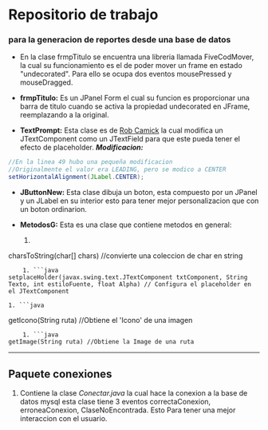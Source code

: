 # Repositorio de trabajo
### para la generacion de reportes desde una base de datos
- En la clase frmpTitulo se encuentra una libreria llamada FiveCodMover, la cual su
	funcionamiento es el de poder mover un frame en estado "undecorated".
	Para ello se ocupa dos eventos mousePressed y mouseDragged.

- **frmpTitulo:** Es un JPanel Form el cual su funcion es proporcionar una barra de titulo
	cuando se activa la propiedad undecorated en JFrame, reemplazando a la original.

- **TextPrompt:** Esta clase es de [Rob Camick](https://tips4java.wordpress.com/2009/11/29/text-prompt/ "Rob Camick") la cual modifica un JTextComponent como un
	JTextField para que este pueda tener el efecto de placeholder. ***Modificacion:***
```java
//En la linea 49 hubo una pequeña modificacion
//Originalmente el valor era LEADING, pero se modico a CENTER
setHorizontalAlignment(JLabel.CENTER);
```

- **JButtonNew:** Esta clase dibuja un boton, esta compuesto por un JPanel y un JLabel en su
	interior esto para tener mejor personalizacion que con un boton ordinarion.

- **MetodosG:** Esta es una clase que contiene metodos en general:
	1. ```java
charsToString(char[] chars) //convierte una coleccion de char en string
```
	1. ```java
setplaceHolder(javax.swing.text.JTextComponent txtComponent, String Texto, int estiloFuente, float Alpha) // Configura el placeholder en el JTextComponent
```
	1. ```java
getIcono(String ruta) //Obtiene el 'Icono' de una imagen
```
	1. ```java
getImage(String ruta) //Obtiene la Image de una ruta
```

------------

## Paquete conexiones
1. Contiene la clase *Conectar.java* la cual hace la conexion a la base de datos mysql
	esta clase tiene 3 eventos correctaConexion, erroneaConexion, ClaseNoEncontrada. Esto Para
	tener una mejor interaccion con el usuario.

